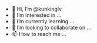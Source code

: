 - 👋 Hi, I’m @kunkinglv
- 👀 I’m interested in ...
- 🌱 I’m currently learning ...
- 💞️ I’m looking to collaborate on ...
- 📫 How to reach me ...

<!---
kunkinglv/kunkinglv is a ✨ special ✨ repository because its `README.md` (this file) appears on your GitHub profile.
You can click the Preview link to take a look at your changes.
--->
